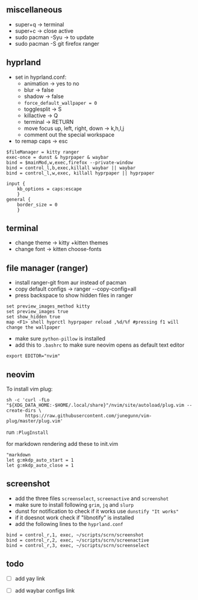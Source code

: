 ## miscellaneous
* super+q -> terminal
* super+c -> close active
* sudo pacman -Syu -> to update
* sudo pacman -S git firefox ranger

## hyprland
* set in hyprland.conf:
    * animation -> yes to no 
    * blur -> false 
    * shadow -> false
    * `force_default_wallpaper = 0`
    * togglesplit -> S
    * killactive -> Q
    * terminal -> RETURN
    * move focus up, left, right, down -> k,h,l,j
    * comment out the special workspace
* to remap caps -> esc

```
$fileManager = kitty ranger
exec-once = dunst & hyprpaper & waybar
bind = $mainMod,w,exec,firefox --private-window 
bind = control_l,b,exec,killall waybar || waybar
bind = control_l,w,exec, killall hyprpaper || hyprpaper

input {
	kb_options = caps:escape
	}
general {
    border_size = 0
    }
```

## terminal
* change theme -> kitty +kitten themes	
* change font -> kitten choose-fonts

## file manager (ranger)
* install ranger-git from aur instead of pacman
* copy default configs -> ranger --copy-config=all
* press backspace to show hidden files in ranger
```
set preview_images_method kitty
set preview_images true
set show_hidden true
map <F1> shell hyprctl hyprpaper reload ,%d/%f #pressing f1 will change the wallpaper
```
* make sure `python-pillow` is installed
* add this to `.bashrc` to make sure neovim opens as default text editor
```
export EDITOR="nvim"
```

## neovim
To install vim plug:
```
sh -c 'curl -fLo "${XDG_DATA_HOME:-$HOME/.local/share}"/nvim/site/autoload/plug.vim --create-dirs \
       https://raw.githubusercontent.com/junegunn/vim-plug/master/plug.vim'
```
run  `:PlugInstall`

for markdown rendering add these to init.vim
```
"markdown
let g:mkdp_auto_start = 1
let g:mkdp_auto_close = 1
```

## screenshot
* add the three files `screenselect`, `screenactive` and `screenshot`
* make sure to install following `grim`, `jq` and `slurp`
* dunst for notification to check if it works use `dunstify "It works"`
* if it doesnot work check if "libnotify" is installed
* add the following lines to the `hyprland.conf`
```
bind = control_r,1, exec, ~/scripts/scrn/screenshot 
bind = control_r,2, exec, ~/scripts/scrn/screenactive 
bind = control_r,3, exec, ~/scripts/scrn/screenselect 
```


## todo
- [ ] add yay link
- [ ] add waybar configs link

